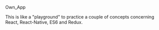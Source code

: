 Own_App

This is like a "playground" to practice a couple of concepts concerning React, React-Native, ES6 and Redux.
